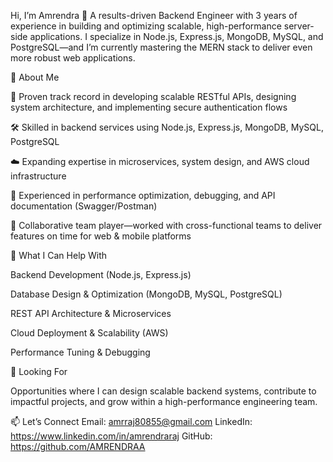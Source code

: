 Hi, I’m Amrendra 👋
A results-driven Backend Engineer with 3 years of experience in building and optimizing scalable, high-performance server-side applications.
I specialize in Node.js, Express.js, MongoDB, MySQL, and PostgreSQL—and I’m currently mastering the MERN stack to deliver even more robust web applications.

💼 About Me

🚀 Proven track record in developing scalable RESTful APIs, designing system architecture, and implementing secure authentication flows

🛠 Skilled in backend services using Node.js, Express.js, MongoDB, MySQL, PostgreSQL

☁️ Expanding expertise in microservices, system design, and AWS cloud infrastructure

🧩 Experienced in performance optimization, debugging, and API documentation (Swagger/Postman)

🤝 Collaborative team player—worked with cross-functional teams to deliver features on time for web & mobile platforms

💬 What I Can Help With

Backend Development (Node.js, Express.js)

Database Design & Optimization (MongoDB, MySQL, PostgreSQL)

REST API Architecture & Microservices

Cloud Deployment & Scalability (AWS)

Performance Tuning & Debugging

👀 Looking For

Opportunities where I can design scalable backend systems, contribute to impactful projects, and grow within a high-performance engineering team.

📫 Let’s Connect
Email: amrraj80855@gmail.com
LinkedIn: https://www.linkedin.com/in/amrendraraj
GitHub: https://github.com/AMRENDRAA
